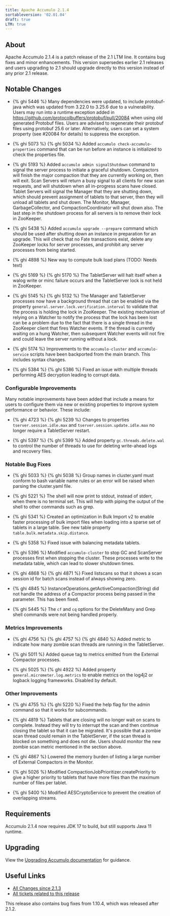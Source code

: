 ```yaml
---
title: Apache Accumulo 2.1.4
sortableversion: '02.01.04'
draft: true
LTM: true
---
```

## About

Apache Accumulo 2.1.4 is a patch release of the 2.1 LTM line. It contains bug
fixes and minor enhancements. This version supersedes earlier 2.1 releases
and users upgrading to 2.1 should upgrade directly to this version instead of
any prior 2.1 release.

## Notable Changes

* {% ghi 5446 %} Many dependencies were updated, to include protobuf-java which
  was updated from 3.22.0 to 3.25.6 due to a vulnerability. Users may run into
  a runtime exception added in https://github.com/protocolbuffers/protobuf/pull/20084
  when using old generated Protobuf files. Users are advised to regenerate their
  protobuf files using protobuf 25.6 or later. Alternatively, users can set a
  system property (see #20084 for details) to suppress the exception.

* {% ghi 5073 %} {% ghi 5034 %} Added `accumulo check-accumulo-properties` command that can be
  run before an instance is initialized to check the properties file.

* {% ghi 5193 %} Added `accumulo admin signalShutdown` command to signal the server
  process to initiate a graceful shutdown. Compactors will finish the major compaction
  that they are currently working on, then will exit. Scan Servers will return a busy
  signal to all clients for new scan requests, and will shutdown when all in-progress
  scans have closed. Tablet Servers will signal the Manager that they are shutting down,
  which should prevent assignment of tablets to that server, then they will unload all
  tablets and shut down. The Monitor, Manager, GarbageCollector, and CompactionCoordinator
  will shut down also. The last step in the shutdown process for all servers is to remove
  their lock in ZooKeeper.

* {% ghi 5438 %} Added `accumulo upgrade --prepare` command which should be used after
  shutting down an instance in preparation for an upgrade. This will check that no Fate
  transactions exist, delete any ZooKeeper locks for server processes, and prohibit any
  server processes from being started.

* {% ghi 4898 %} New way to compute bulk load plans (TODO: Needs text)

* {% ghi 5169 %} {% ghi 5170 %} The TabletServer will halt itself when a walog write or
  minc failure occurs and the TabletServer lock is not held in ZooKeeper.

* {% ghi 5145 %} {% ghi 5132 %} The Manager and TabletServer processes now have a background
  thread that can be enabled via the property `general.server.lock.verification.interval` to
  validate that the process is holding the lock in ZooKeeper. The existing mechanism of relying
  on a Watcher to notify the process that the lock has been lost can be a problem due to the
  fact that there is a single thread in the ZooKeeper client that fires Watcher events. If the
  thread is currently waiting on a hung Watcher, then subsequent Watcher events will not fire
  and could leave the server running without a lock.

* {% ghi 5174 %} Improvements to the `accumulo-cluster` and `accumulo-service` scripts have been
  backported from the main branch. This includes syntax changes.

* {% ghi 5384 %} {% ghi 5386 %} Fixed an issue with multiple threads performing AES decryption leading to corrupt data.

### Configurable Improvements

Many notable improvements have been added that include a means for users to configure them via new
or existing properties to improve system performance or behavior. These include:

* {% ghi 4723 %} {% ghi 5239 %} Changes to properties `tserver.session.idle.max` and
  `tserver.session.update.idle.max` no longer require a TabletServer restart.

* {% ghi 5397 %} {% ghi 5399 %} Added property `gc.threads.delete.wal` to control the number of threads to use for
  deleting write-ahead logs and recovery files.

### Notable Bug Fixes

* {% ghi 5033 %} {% ghi 5038 %} Group names in cluster.yaml must conform to bash variable name rules
  or an error will be raised when parsing the cluster.yaml file.

* {% ghi 5221 %} The shell will now print to stdout, instead of stderr, when there is no terminal set. This
  will help with piping the output of the shell to other commands such as grep.

* {% ghi 5341 %} Created an optimization in Bulk Import v2 to enable faster processing of bulk import files
  when loading into a sparse set of tablets in a large table. See new table property `table.bulk.metadata.skip.distance`.

* {% ghi 5358 %} Fixed issue with balancing metadata tablets.

* {% ghi 5396 %} Modified `accumulo-cluster` to stop GC and ScanServer processes first when stopping the
  cluster. These processes write to the metadata table, which can lead to slower shutdown times.

* {% ghi 4868 %} {% ghi 4871 %} Fixed listscans so that it shows a scan session id for batch scans instead
  of always showing zero.

* {% ghi 4845 %} InstanceOperations.getActiveCompaction(String) did not handle the address of a
  Compactor process being passed in the parameter. This has been fixed.

* {% ghi 5445 %} The `cf` and `cq` options for the DeleteMany and Grep shell commands were not being
  handled properly.

### Metrics Improvements

* {% ghi 4756 %} {% ghi 4757 %} {% ghi 4840 %} Added metric to indicate how many zombie scan threads are running
  in the TabletServer. 

* {% ghi 5011 %} Added queue tag to metrics emitted from the External Compactor processes.

* {% ghi 5025 %} {% ghi 4922 %} Added property `general.micrometer.log.metrics` to enable metrics on
  the log4j2 or logback logging frameworks. Disabled by default.

### Other Improvements

* {% ghi 4755 %} {% ghi 5220 %} Fixed the help flag for the admin command so that it works for subcommands.

* {% ghi 4819 %} Tablets that are closing will no longer wait on scans to complete. Instead they
  will try to interrupt the scan and then continue closing the tablet so that it can be migrated.
  It's possible that a zombie scan thread could remain in the TabletServer, if the scan thread is
  blocked on something and does not die. Users should monitor the new zombie scan metric mentioned
  in the section above.

* {% ghi 4867 %} Lowered the memory burden of listing a large number of External Compactors in the Monitor.

* {% ghi 5026 %} Modified CompactionJobPrioritizer.createPriority to give a higher priority to tablets that
  have more files than the maximum number of files per tablet.

* {% ghi 5400 %} Modified AESCryptoService to prevent the creation of overlapping streams.

## Requirements

Accumulo 2.1.4 now requires JDK 17 to build, but still supports Java 11 runtime.

## Upgrading

View the [Upgrading Accumulo documentation][upgrade] for guidance.

## Useful Links

* [All Changes since 2.1.3][all-changes]
* [All tickets related to this release][milestone]

This release also contains bug fixes from 1.10.4, which was released after 2.1.2.


[upgrade]: /docs/2.x/administration/upgrading
[milestone]: https://github.com/apache/accumulo/milestone/21
[all-changes]: https://github.com/apache/accumulo/compare/rel/2.1.3...apache:rel/2.1.4
